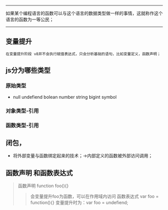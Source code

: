 #
******************
如果某个编程语言的函数可以与这个语言的数据类型做一样的事情，这就称作这个语言的函数为一等公民；
******************
## 变量提升
    在变量提升阶段 v8并不会执行赋值表达式，只会分析基础的语句，比如变量定义，函数声明；

## js分为哪些类型

### 原始类型
- null undefiend bolean number string bigint symbol
### 对象类型-引用

### 函数类型-引用


## 闭包，
- 将外部变量与函数绑定起来的技术；->内部定义的函数被外部访问调用；


## 函数声明 和函数表达式

> 函数声明 function foo(){}
>> 会变量提升foo为函数，可以在作用域内访问
> 函数表达式 var foo = function(){}
>> 变量提升时为：var foo = undefiend;


